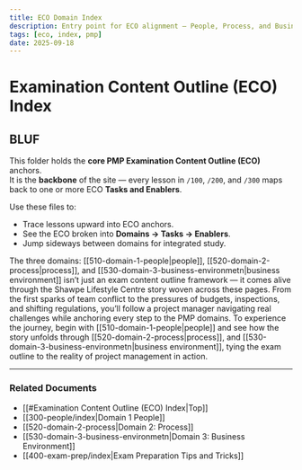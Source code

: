 ```yaml
---
title: ECO Domain Index
description: Entry point for ECO alignment — People, Process, and Business Environment.
tags: [eco, index, pmp]
date: 2025-09-18
---
```


# Examination Content Outline (ECO) Index

## BLUF
This folder holds the **core PMP Examination Content Outline (ECO)** anchors.  
It is the **backbone** of the site — every lesson in `/100`, `/200`, and `/300` maps back to one or more ECO **Tasks and Enablers**.

Use these files to:
- Trace lessons upward into ECO anchors.  
- See the ECO broken into **Domains → Tasks → Enablers**.  
- Jump sideways between domains for integrated study.

The three domains: [[510-domain-1-people|people]], [[520-domain-2-process|process]], and [[530-domain-3-business-environmetn|business environment]] isn’t just an exam content outline framework — it comes alive through the Shawpe Lifestyle Centre story woven across these pages. From the first sparks of team conflict to the pressures of budgets, inspections, and shifting regulations, you’ll follow a project manager navigating real challenges while anchoring every step to the PMP domains. To experience the journey, begin with [[510-domain-1-people|people]] and see how the story unfolds through [[520-domain-2-process|process]], and [[530-domain-3-business-environmetn|business environment]], tying the exam outline to the reality of project management in action.  

----
### Related Documents
- [[#Examination Content Outline (ECO) Index|Top]]
- [[300-people/index|Domain 1 People]]
- [[520-domain-2-process|Domain 2: Process]]  
- [[530-domain-3-business-environmetn|Domain 3: Business Environment]]  
- [[400-exam-prep/index|Exam Preparation Tips and Tricks]]

